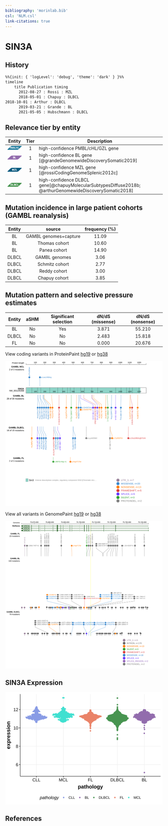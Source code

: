 ```yaml
---
bibliography: 'morinlab.bib'
csl: 'NLM.csl'
link-citations: true
---
```

# SIN3A

## History

```mermaid
%%{init: { 'logLevel': 'debug', 'theme': 'dark' } }%%
timeline
    title Publication timing
      2012-08-27 : Rossi : MZL
      2018-05-01 : Chapuy : DLBCL
2018-10-01 : Arthur : DLBCL
      2019-03-21 : Grande : BL
      2021-05-05 : Hubschmann : DLBCL
```

## Relevance tier by entity

|Entity|Tier|Description               |
|:------:|:----:|--------------------------|
|![PMBL](images/icons/PMBL_tier1.png)|1|high-confidence PMBL/cHL/GZL gene|
|![BL](images/icons/BL_tier1.png)    |1   |high-confidence BL gene   [@grandeGenomewideDiscoverySomatic2019]|
|![MZL](images/icons/MZL_tier1.png)    |1   |high-confidence MZL gene   [@rossiCodingGenomeSplenic2012c]|
|![DLBCL](images/icons/DLBCL_tier1.png) |1   |high-confidence DLBCL gene[@chapuyMolecularSubtypesDiffuse2018b; @arthurGenomewideDiscoverySomatic2018]|

## Mutation incidence in large patient cohorts (GAMBL reanalysis)

|Entity|source               |frequency (%)|
|:------:|:---------------------:|:-------------:|
|BL    |GAMBL genomes+capture|11.09        |
|BL    |Thomas cohort        |10.60        |
|BL    |Panea cohort         |14.90        |
|DLBCL |GAMBL genomes        | 3.06        |
|DLBCL |Schmitz cohort       | 2.77        |
|DLBCL |Reddy cohort         | 3.00        |
|DLBCL |Chapuy cohort        | 3.85        |

## Mutation pattern and selective pressure estimates

|Entity|aSHM|Significant selection|dN/dS (missense)|dN/dS (nonsense)|
|:------:|:----:|:---------------------:|:----------------:|:----------------:|
|BL    |No  |Yes                  |3.871           |55.210          |
|DLBCL |No  |No                   |2.483           |15.818          |
|FL    |No  |No                   |0.000           |20.676          |


View coding variants in ProteinPaint [hg19](https://morinlab.github.io/LLMPP/GAMBL/SIN3A_protein.html)  or [hg38](https://morinlab.github.io/LLMPP/GAMBL/SIN3A_protein_hg38.html)

![](images/proteinpaint/SIN3A_NM_001145358.svg)

View all variants in GenomePaint [hg19](https://morinlab.github.io/LLMPP/GAMBL/SIN3A.html)  or [hg38](https://morinlab.github.io/LLMPP/GAMBL/SIN3A_hg38.html)

![](images/proteinpaint/SIN3A.svg)

## SIN3A Expression
![](images/gene_expression/SIN3A_by_pathology.svg)

## References


<!-- ORIGIN: rossiCodingGenomeSplenic2012c -->
<!-- BL: grandeGenomewideDiscoverySomatic2019 -->
<!-- MZL: rossiCodingGenomeSplenic2012c -->
